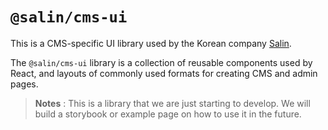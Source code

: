 # `@salin/cms-ui`

This is a CMS-specific UI library used by the Korean company [Salin](https://www.salin.co.kr/).  

The `@salin/cms-ui` library is a collection of reusable components used by React, and layouts of commonly used formats for creating CMS and admin pages.


> **Notes** : This is a library that we are just starting to develop.
> We will build a storybook or example page on how to use it in the future.